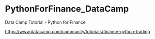 # PythonForFinance_DataCamp
Data Camp Tutorial - Python for Finance

https://www.datacamp.com/community/tutorials/finance-python-trading
